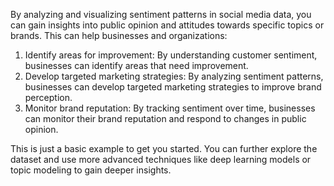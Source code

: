 
By analyzing and visualizing sentiment patterns in social media data, you can gain insights into public opinion and attitudes towards specific topics or brands. This can help businesses and organizations:

1. Identify areas for improvement: By understanding customer sentiment, businesses can identify areas that need improvement.
2. Develop targeted marketing strategies: By analyzing sentiment patterns, businesses can develop targeted marketing strategies to improve brand perception.
3. Monitor brand reputation: By tracking sentiment over time, businesses can monitor their brand reputation and respond to changes in public opinion.

This is just a basic example to get you started. You can further explore the dataset and use more advanced techniques like deep learning models or topic modeling to gain deeper insights.
